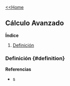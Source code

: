 [<<Home](https://francescoapg.github.io/mathbio/)

## Cálculo Avanzado

**Índice**

1. [Definición](#definition)

### Definición {#definition}


**Referencias**

- s
